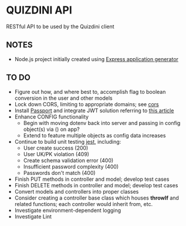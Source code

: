 # QUIZDINI API
RESTful API to be used by the Quizdini client

## NOTES
- Node.js project initially created using [Express application generator](https://expressjs.com/en/starter/generator.html)

## TO DO 
- Figure out how, and where best to, accomplish flag to boolean conversion in the user and other models
- Lock down CORS, limiting to appropriate domains; see [cors](https://expressjs.com/en/resources/middleware/cors.html)
- Install [Passport](http://www.passportjs.org/) and integrate JWT solution referring to [this article](https://devdactic.com/restful-api-user-authentication-1/)
- Enhance CONFIG functionality
  - Begin with moving dotenv back into server and passing in config object(s) via () on app?
  - Extend to feature multiple objects as config data increases
- Continue to build unit testing  [jest](https://jestjs.io/docs/en/getting-started), including:
   - User create success (200)
   - User UK/PK violation (409) 
   - Create schema validation error (400)
   - Insufficient password complexity (400)
   - Passwords don't match (400)
- Finish PUT methods in controller and model; develop test cases
- Finish DELETE methods in controller and model; develop test cases
- Convert models and controllers into proper classes
- Consider creating a controller base class which houses **throwIf** and related functions; each controller would inherit from, etc.
- Investigate environment-dependent logging 
- Investigate Lint
